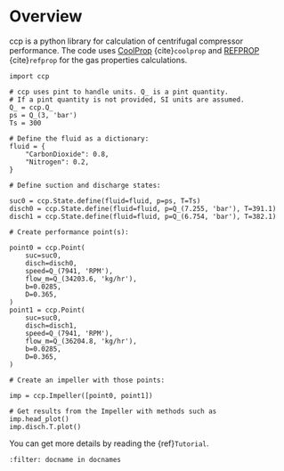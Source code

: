 # Overview

ccp is a python library for calculation of centrifugal compressor performance.
The code uses 
[CoolProp](http://www.coolprop.org/) {cite}`coolprop` and
[REFPROP](https://www.nist.gov/srd/refprop) {cite}`refprop`
for the gas properties calculations.

```{code-block} python
import ccp

# ccp uses pint to handle units. Q_ is a pint quantity.
# If a pint quantity is not provided, SI units are assumed.
Q_ = ccp.Q_
ps = Q_(3, 'bar')
Ts = 300

# Define the fluid as a dictionary:
fluid = {
    "CarbonDioxide": 0.8,
    "Nitrogen": 0.2,
}

# Define suction and discharge states:

suc0 = ccp.State.define(fluid=fluid, p=ps, T=Ts)
disch0 = ccp.State.define(fluid=fluid, p=Q_(7.255, 'bar'), T=391.1)
disch1 = ccp.State.define(fluid=fluid, p=Q_(6.754, 'bar'), T=382.1)

# Create performance point(s):

point0 = ccp.Point(
    suc=suc0,
    disch=disch0,
    speed=Q_(7941, 'RPM'),
    flow_m=Q_(34203.6, 'kg/hr'),
    b=0.0285,
    D=0.365,
)
point1 = ccp.Point(
    suc=suc0,
    disch=disch1,
    speed=Q_(7941, 'RPM'),
    flow_m=Q_(36204.8, 'kg/hr'),
    b=0.0285,
    D=0.365,
)

# Create an impeller with those points:

imp = ccp.Impeller([point0, point1])

# Get results from the Impeller with methods such as
imp.head_plot()
imp.disch.T.plot()
```
You can get more details by reading the {ref}`Tutorial`.

```{bibliography}
:filter: docname in docnames
```